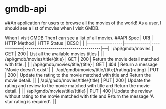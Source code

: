 # gmdb-api
##An application for users to browse all the movies of the world!
As a user, I should see a list of movies when I visit GMDB.

When I visit GMDB
Then I can see a list of all movies.
##API Spec
| URI              | HTTP Method | HTTP Status | DESC                                 |   |
|------------------|-------------|-------------|--------------------------------------|---|
| /api/gmdb/movies | GET         | 200         | List all the available movies titles |   |
| /api/gmdb/movies/title/{title} | GET             |   200          |    Return the movie detail matched with title.                                  |   |
| /api/gmdb/movies/title/{title} | GET           |     404        |      Return a message  'Movie doesn't exist'                 |   |
| /api/gmdb/movies/title/{title}/rating/{rating} | PUT             |   200          |    Update the rating to the movie matched with title and Return the movie detail.                                  |   |
| /api/gmdb/movies/title/{title} | PUT             |   200          |    Update the rating and review to the movie matched with title and Return the movie detail.                                  |   |
| /api/gmdb/movies/title/{title} | PUT             |   400          |    Update the review without rating to the movie matched with title  and Return the message 'A star rating is required'.       |   |

